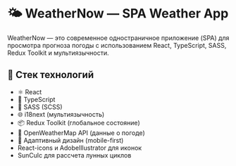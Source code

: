# 🌤 WeatherNow — SPA Weather App

WeatherNow — это современное одностраничное приложение (SPA) для просмотра прогноза погоды с использованием React, TypeScript, SASS, Redux Toolkit и мультиязычности.

## 🔧 Стек технологий

- ⚛️ React
- 📘 TypeScript
- 🎨 SASS (SCSS)
- 🌐 i18next (мультиязычность)
- 📦 Redux Toolkit (глобальное состояние)
- 📡 OpenWeatherMap API (данные о погоде)
- 📱 Адаптивный дизайн (mobile-first)
- React-icons и AdobeIllustrator для иконок
- SunCulc для рассчета лунных циклов
